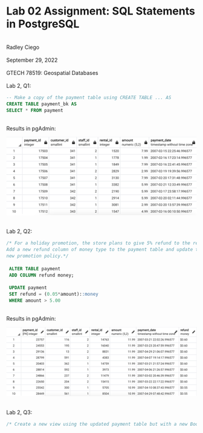 # Lab 02 Assignment: SQL Statements in PostgreSQL
<br> Radley Ciego <br>
<br>September 29, 2022<br>
<br>GTECH 78519: Geospatial Databases<br>
<br> Lab 2, Q1: <br>

```sql
-- Make a copy of the payment table using CREATE TABLE ... AS
CREATE TABLE payment_bk AS
SELECT * FROM payment 
```

<br> Results in pgAdmin: <br>

![Lab 2, Q1 Result](img/q1.png)

<br> Lab 2, Q2: <br>

```sql
/* For a holiday promotion, the store plans to give 5% refund to the rental payment that is greater than $5.00. 
Add a new refund column of money type to the payment table and update the column values according to this
new promotion policy.*/ 

 ALTER TABLE payment
 ADD COLUMN refund money;

 UPDATE payment
 SET refund = (0.05*amount)::money
 WHERE amount > 5.00
```

<br> Results in pgAdmin: <br>

![Lab 2, Q2 Result](img/q2.png)

<br> Lab 2, Q3: <br>

```sql
/* Create a new view using the updated payment table but with a new Boolean column is_refunded indicating if a refund is available. */

```